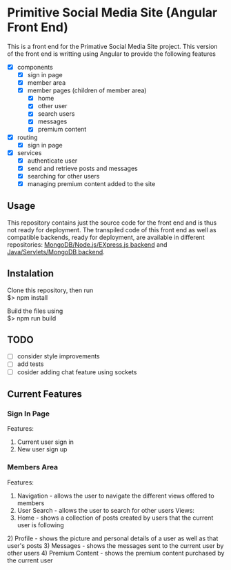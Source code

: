 # Primitive Social Media Site (Angular Front End)
This is a front end for the Primative Social Media Site project. This version of the front end is writting using Angular to provide the following features
- [x] components
  - [x] sign in page 
  - [x] member area
  - [x] member pages (children of member area)
    - [x] home
    - [x] other user
    - [x] search users
    - [x] messages
    - [x] premium content
- [x] routing
  - [x] sign in page 
- [x] services 
  - [x] authenticate user
  - [x] send and retrieve posts and messages
  - [x] searching for other users
  - [x] managing premium content added to the site

## Usage
This repository contains just the source code for the front end and is thus not ready for deployment. The transpiled code of this front end as well as compatible backends, ready for deployment, are available in different repositories: [MongoDB/Node.js/EXpress.js backend](https://github.com/albertpatterson/PrimitiveSocialMediaSite-API-Mongo-Node-Express) and [Java/Servlets/MongoDB backend](https://github.com/albertpatterson/PrimitiveSocialMediaSite-API-Mongo-Servlet). 

## Instalation
Clone this repository, then run<br>
$> npm install

Build the files using <br>
$> npm run build

## TODO
- [ ] consider style improvements
- [ ] add tests
- [ ] cosider adding chat feature using sockets

## Current Features
### Sign In Page
Features:
1) Current user sign in
2) New user sign up
<screenshot placeholder>
  
### Members Area
Features:
1) Navigation - allows the user to navigate the different views offered to members
2) User Search - allows the user to search for other users
Views:
1) Home - shows a collection of posts created by users that the current user is following
<screenshot placeholder>
2) Profile - shows the picture and personal details of a user as well as that user's posts
<screenshot placeholder>
3) Messages - shows the messages sent to the current user by other users
<screenshot placeholder>
4) Premium Content - shows the premium content purchased by the current user
<screenshot placeholder>



